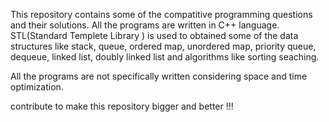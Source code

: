 
This repository contains some of the compatitive programming questions and their solutions. All the programs are written in C++ language. STL(Standard Templete Library ) is used to obtained some of the data structures like stack, queue, ordered map, unordered map, priority queue, dequeue, linked list, doubly linked list and algorithms like sorting seaching.

All the programs are not specifically written considering space and time optimization.

contribute to make this repository bigger and better !!!
